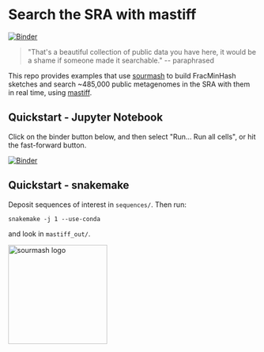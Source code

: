 # Search the SRA with mastiff

[![Binder](https://mybinder.org/badge_logo.svg)](https://mybinder.org/v2/gh/sourmash-bio/2022-search-sra-with-mastiff/main?labpath=interpret-sra-live.ipynb)

>"That's a beautiful collection of public data you have here, it would
>be a shame if someone made it searchable." -- paraphrased

This repo provides examples that use
[sourmash](https://github.com/sourmash-bio/sourmash) to build
FracMinHash sketches and search ~485,000 public metagenomes in the
SRA with them in real time, using
[mastiff](https://github.com/sourmash-bio/mastiff).

## Quickstart - Jupyter Notebook

Click on the binder button below, and then select "Run... Run all cells", or hit the fast-forward button.

[![Binder](https://mybinder.org/badge_logo.svg)](https://mybinder.org/v2/gh/sourmash-bio/2022-search-sra-with-mastiff/stable?labpath=interpret-sra-live.ipynb)

## Quickstart - snakemake

Deposit sequences of interest in `sequences/`. Then run:

```
snakemake -j 1 --use-conda
```

and look in `mastiff_out/`.

<a href="https://sourmash.readthedocs.io"><img src="https://sourmash.readthedocs.io/en/latest/_static/logo.png" alt="sourmash logo" width="200" height="200"> </a>
